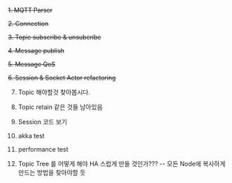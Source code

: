 ~~1. MQTT Parser~~

~~2. Connection~~
 
~~3. Topic subscribe & unsubcribe~~

~~4. Message publish~~

~~5. Message QoS~~

~~6. Session & Socket Actor refactoring~~

7. Topic 해야할것 찾아봅시다.

8. Topic retain 같은 것들 남아있음

9. Session 코드 보기

10. akka test

11. performance test

12. Topic Tree 를 어떻게 해야 HA 스럽게 만들 것인가??? -- 모든 Node에 복사하게 만드는 방법을 찾아야할 듯



